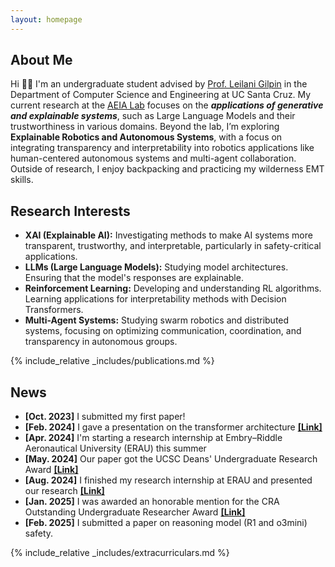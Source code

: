 ```yaml
---
layout: homepage
---
```


## About Me

Hi 👋🏼 I'm an undergraduate student advised by [Prof. Leilani Gilpin](https://people.ucsc.edu/~lgilpin/) in the Department of Computer Science and Engineering at UC Santa Cruz. My current research at the [AEIA Lab](https://aiea-lab.github.io/) focuses on the ***applications of generative and explainable systems***, such as Large Language Models and their trustworthiness in various domains. Beyond the lab, I’m exploring **Explainable Robotics and Autonomous Systems**, with a focus on integrating transparency and interpretability into robotics applications like human-centered autonomous systems and multi-agent collaboration. Outside of research, I enjoy backpacking and practicing my wilderness EMT skills.

## Research Interests

- **XAI (Explainable AI):** Investigating methods to make AI systems more transparent, trustworthy, and interpretable, particularly in safety-critical applications.
- **LLMs (Large Language Models):** Studying model architectures. Ensuring that the model's responses are explainable.
- **Reinforcement Learning:** Developing and understanding RL algorithms. Learning applications for interpretability methods with Decision Transformers.
- **Multi-Agent Systems:** Studying swarm robotics and distributed systems, focusing on optimizing communication, coordination, and transparency in autonomous groups.

{% include_relative _includes/publications.md %}

## News

- **[Oct. 2023]** I submitted my first paper!
- **[Feb. 2024]** I gave a presentation on the transformer architecture **[[Link]](https://youtu.be/eRDWBPf5kZg)**
- **[Apr. 2024]** I'm starting a research internship at Embry–Riddle Aeronautical University (ERAU) this summer 
- **[May. 2024]** Our paper got the UCSC Deans' Undergraduate Research Award **[[Link]](https://dca.ue.ucsc.edu/dca/winners/2024/1605)** 
- **[Aug. 2024]** I finished my research internship at ERAU and presented our research **[[Link]](https://youtu.be/SqhE1SGtxtw?si=0thE9U4iBOH8Q5pY)**
- **[Jan. 2025]** I was awarded an honorable mention for the CRA Outstanding Undergraduate Researcher Award **[[Link]](https://cra.org/about/awards/outstanding-undergraduate-researcher-award/)**
- **[Feb. 2025]** I submitted a paper on reasoning model (R1 and o3mini) safety.  

{% include_relative _includes/extracurriculars.md %}
